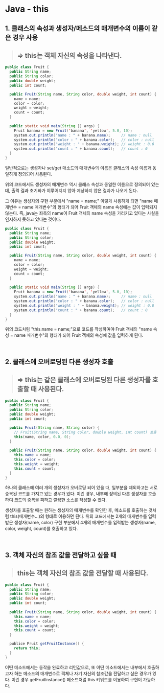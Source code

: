 # Java - this

## 1. 클래스의 속성과 생성자/메소드의 매개변수의 이름이 같은 경우 사용

> ## => this는 객체 자신의 속성을 나타낸다.

```Java
public class Fruit {
  public String name;
  public String color;
  public double weight;
  public int count;

  public Fruit(String name, String color, double weight, int count) {
    name = name;
    color = color;
    weight = weight;
    count = count;
  }
  
  public static void main(String [] args) {
    Fruit banana = new Fruit('banana', 'yellow', 5.0, 10);
    system.out.println("name : " + banana.name);     // name : null
    system.out.println("color : " + banana.color);   // color : null
    system.out.println("weight : " + banana.weight); // weight : 0.0
    system.out.println("count : " + banana.count);   // count : 0
  }
}
```

일반적으로는 생성자나 set/get 매소드의 매개변수의 이름은 클래스의 속성 이름과 동일하게 정의되어 사용된다.

위의 코드에서도 생성자의 매개변수 역시 클래스 속성과 동일한 이름으로 정의되어 있는데, 출력 결과 초기화가 이루어지지 않아 예상하지 않은 결과가 나오게 된다.

그 이유는 생성자의 구현 부분에서 "name = name;" 이렇게 사용하게 되면 "name 매개변수 = name 매개변수"의 형태가 되어 Fruit 객체의 name 속성에는 값이 입력되지 않는다. 즉, java는 좌측의 name이 Fruit 객체의 name 속성을 가리키고 있다는 사실을 인지하지 못하고 있다는 것이다.

```Java
public class Fruit {
  public String name;
  public String color;
  public double weight;
  public int count;

  public Fruit(String name, String color, double weight, int count) {
    name = name;
    color = color;
    weight = weight;
    count = count;
  }
  
  public static void main(String [] args) {
    Fruit banana = new Fruit('banana', 'yellow', 5.0, 10);
    system.out.println("name : " + banana.name);     // name : null
    system.out.println("color : " + banana.color);   // color : null
    system.out.println("weight : " + banana.weight); // weight : 0.0
    system.out.println("count : " + banana.count);   // count : 0
  }
}
```

위의 코드처럼 "this.name = name;"으로 코드를 작성하여야 Fruit 객체의 "name 속성 = name 매개변수"의 형태가 되어 Fruit 객체의 속성에 값을 입력하게 된다.

<br/>

## 2. 클래스에 오버로딩된 다른 생성자 호출

> ## => this는 같은 클래스에 오버로딩된 다른 생성자를 호출할 때 사용된다.

```Java
public class Fruit {
  public String name;
  public String color;
  public double weight;
  public int count;

  public Fruit(String name, String color) {
    // Fruit(String name, String color, double weight, int count) 호출
    this(name, color, 0.0, 0);
  }
  
  public Fruit(String name, String color, double weight, int count) {
    this.name = name;
    this.color = color;
    this.weight = weight;
    this.count = count;
  }
}
```

하나의 클래스에 여러 개의 생성자가 오버로딩 되어 있을 때, 일부분을 제외하고는 서로 중복된 코드를 가지고 있는 경우가 있다. 이런 경우, 내부에 정의된 다른 생성자를 호출하여 코드의 중복을 피하고 깔끔한 소스를 작성할 수 있다.

생성자를 호출할 때는 원하는 생성자의 매개변수를 확인한 후, 메소드를 호출하는 것처럼 this(매개변수...)의 형태로 이용하면 된다. 위의 코드에서는 2개의 매개변수를 입력받은 생성자(name, color) 구현 부분에서 4개의 매개변수를 입력받는 생성자(name, color, weight, count)를 호출하고 있다.

<br/>

## 3. 객체 자신의 참조 값을 전달하고 싶을 때
> ## this는 객체 자신의 참조 값을 전달할 때 사용된다.

```Java
public class Fruit {
  public String name;
  public String color;
  public double weight;
  public int count;
  
  public Fruit(String name, String color, double weight, int count) {
    this.name = name;
    this.color = color;
    this.weight = weight;
    this.count = count;
  }

  publice Fruit getFruitInstance() {
    return this;
  }
}
```

어떤 메소드에서는 동작을 완료하고 리턴값으로, 또 어떤 메소드에서는 내부에서 호출하고자 하는 메소드의 매개변수로 객체나 자기 자신의 참조값을 전달하고 싶은 경우가 있다. 이런 경우 getFruitInstance() 메소드처럼 this 키워드를 이용하여 구현이 가능하다.